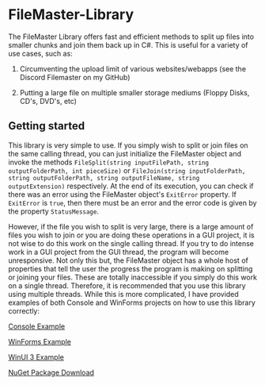 # FileMaster-Library
The FileMaster Library offers fast and efficient methods to split up files into smaller chunks and join them back up in C#. This is useful for a variety of use cases, such as:

1. Circumventing the upload limit of various websites/webapps (see the Discord Filemaster on my GitHub)

2. Putting a large file on multiple smaller storage mediums (Floppy Disks, CD's, DVD's, etc)

## Getting started
This library is very simple to use. If you simply wish to split or join files on the same calling thread, you can just initialize the FileMaster object and invoke the methods ```FileSplit(string inputFilePath, string outputFolderPath, int pieceSize)``` or ```FileJoin(string inputFolderPath, string outputFolderPath, string outputFileName, string outputExtension)``` respectively. At the end of its execution, you can check if there was an error using the FileMaster object's ```ExitError``` property. If ```ExitError``` is ```true```, then there must be an error and the error code is given by the property ```StatusMessage```.

However, if the file you wish to split is very large, there is a large amount of files you wish to join or you are doing these operations in a GUI project, it is not wise to do this work on the single calling thread. If you try to do intense work in a GUI project from the GUI thread, the program will become unresponsive. Not only this but, the FileMaster object has a whole host of properties that tell the user the progress the program is making on splitting or joining your files. These are totally inaccessible if you simply do this work on a single thread. Therefore, it is recommended that you use this library using multiple threads. While this is more complicated, I have provided examples of both Console and WinForms projects on how to use this library correctly:

[Console Example](https://github.com/Shailosingh/FileMaster-Library/blob/master/FileMasterConsole/Program.cs)

[WinForms Example](https://github.com/Shailosingh/DiscordFileMaster)

[WinUI 3 Example](https://github.com/Shailosingh/DiscordFileMasterV2)

[NuGet Package Download](https://www.nuget.org/packages/FileMasterLibrary)
